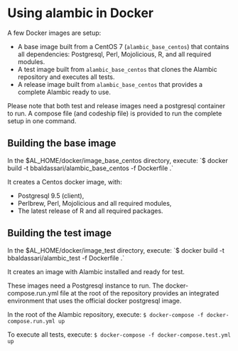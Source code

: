 # Using alambic in Docker

A few Docker images are setup:
* A base image built from a CentOS 7 (`alambic_base_centos`) that contains all dependencies: Postgresql, Perl, Mojolicious, R, and all required modules.
* A test image built from `alambic_base_centos` that clones the Alambic repository and executes all tests.
* A release image built from `alambic_base_centos` that provides a complete Alambic ready to use.

Please note that both test and release images need a postgresql container to run. A compose file (and codeship file) is provided to run the complete setup in one command.

## Building the base image

In the $AL_HOME/docker/image_base_centos directory, execute:
`$ docker build -t bbaldassari/alambic_base_centos -f Dockerfile .`

It creates a Centos docker image, with:
* Postgresql 9.5 (client),
* Perlbrew, Perl, Mojolicious and all required modules,
* The latest release of R and all required packages.

## Building the test image

In the $AL_HOME/docker/image_test directory, execute:
`$ docker build -t bbaldassari/alambic_test -f Dockerfile .`

It creates an image with Alambic installed and ready for test. 

These images need a Postgresql instance to run. The docker-compose.run.yml file at the root of the repository provides an integrated environment that uses the official docker postgresql image.

In the root of the Alambic repository, execute:
`$ docker-compose -f docker-compose.run.yml up`

To execute all tests, execute:
`$ docker-compose -f docker-compose.test.yml up`
